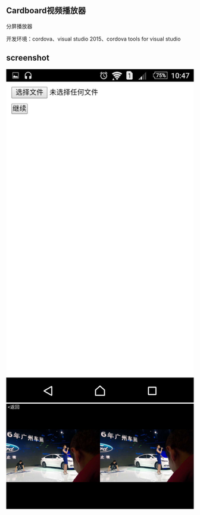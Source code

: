 ## Cardboard视频播放器
分屏播放器

开发环境：cordova、visual studio 2015、cordova tools for visual studio

## screenshot
![](screenshot1.jpg)
![](screenshot2.jpg)